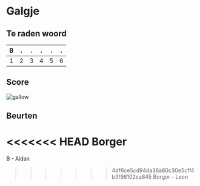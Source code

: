 # Galgje

## Te raden woord

|B|.|.|.|.|.|
|-|-|-|-|-|-|
|1|2|3|4|5|6|

## Score
![gallow](./images/1.png)

## Beurten
<<<<<<< HEAD
Borger
=======

B - Aidan
>>>>>>> 4df6ce5cd94da36a80c30e5cff4b3f98102ca845
Borgor - Leon
